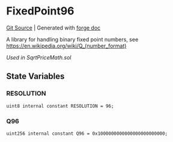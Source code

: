 # FixedPoint96
[Git Source](https://github.com/Uniswap/v4-core/blob/1141642f8ba4665a50660886a8a8401526677045/src/libraries/FixedPoint96.sol)
| Generated with [forge doc](https://book.getfoundry.sh/reference/forge/forge-doc)

A library for handling binary fixed point numbers, see https://en.wikipedia.org/wiki/Q_(number_format)

*Used in SqrtPriceMath.sol*


## State Variables
### RESOLUTION

```solidity
uint8 internal constant RESOLUTION = 96;
```


### Q96

```solidity
uint256 internal constant Q96 = 0x1000000000000000000000000;
```


